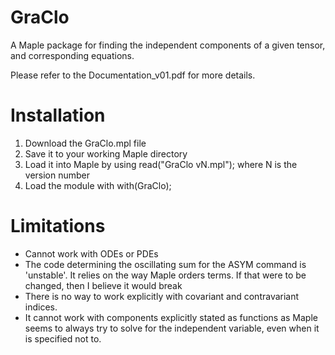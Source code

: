 # GraClo
A Maple package for finding the independent components of a given tensor, and corresponding equations.

Please refer to the Documentation_v01.pdf for more details.

# Installation
1. Download the GraClo.mpl file
2. Save it to your working Maple directory
3. Load it into Maple by using
  read("GraClo vN.mpl"); where N is the version number
4. Load the module with
  with(GraClo);

# Limitations
* Cannot work with ODEs or PDEs
* The code determining the oscillating sum for the ASYM command is 'unstable'. It relies on the way Maple orders terms. If that were to be changed, then I believe it would break
* There is no way to work explicitly with covariant and contravariant indices.
* It cannot work with components explicitly stated as functions as Maple seems to always try to solve for the independent variable, even when it is specified not to.
